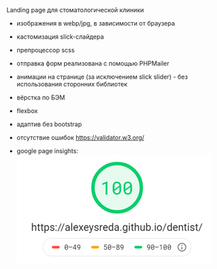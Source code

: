 Landing page для стоматологической клиники

- изображения в webp/jpg, в зависимости от браузера
- кастомизация slick-слайдера
- препроцессор scss
- отправка форм реализована с помощью PHPMailer
- анимации на странице (за исключением slick slider) - без использования сторонних библиотек
- вёрстка по БЭМ
- flexbox
- адаптив без bootstrap

- отсутствие ошибок https://validator.w3.org/
- google page insights:
![google score](img/google.png)